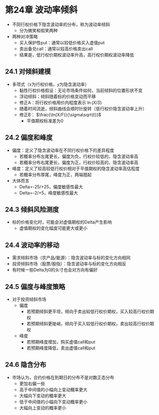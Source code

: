 # 第24章 波动率倾斜

* 不同行权价格下隐含波动率的分布，称为波动率倾斜
  * 分为微笑和假笑两种
* 两种对冲策略
  * 买入保护性put：通常以较低价格买入虚值put
  * 卖出备兑call：通常以较高价格卖出call
  * 结果是，低行权价期权波动率升高，高行权价期权波动率降低

## 24.1 对倾斜建模

* 多项式（x为行权价格，y为隐含波动率）
  * 黏性行权价格假设：无论市场条件如何，当前倾斜的位置形状不变
  * 浮动倾斜：倾斜随着标的价格变动而平移
  * 修正A：将行权价格用价内程度表示 $\ln(X/S)$
  * 随着时间流逝，倾斜曲线会顺时针旋转（低行权价隐含波动率上升）
  * 修正B： $\frac{\ln(X/F)}{\sigma\sqrt{t}}$
    * 平值期权标准差为0

## 24.2 偏度和峰度

* 偏度：定义了隐含波动率在不同行权价格下的差异程度
  * 若概率分布左尾更长，偏度为负，行权价较低的，隐含波动率高
  * 若概率分布右尾更长，偏度为正，行权价较高的，隐含波动率高
* 峰度：定义了较高较低行权价相对于平值期权的隐含波动率高估程度
  * 若概率分布厚尾，峰度为正，两端翘起
* 大体而言
  * Delta=-25/+25，偏度敏感性最大
  * Delta=-2/+5，峰度敏感性最大

## 24.3 倾斜风险测度

* 标的价格变化时，可能会对虚值期权的Delta产生影响
  * 虚值期权的变化幅度可能更大或更小

## 24.4 波动率的移动

* 需求倾斜市场（农产品/能源）：隐含波动率与标的变化方向相同
* 投资倾斜市场（股票/股指）：隐含波动率与标的变化方向相反
* 有时候一些Delta为0的头寸也会对方向有偏好

## 24.5 偏度与峰度策略

* 对于投资倾斜市场
  * 偏度
    * 若预期倾斜更平坦，倾向于卖出较低行权价期权，买入较高行权价期权
    * 若预期倾斜更陡峭，倾向于买入较低行权价期权，卖出较高行权价期权
  * 峰度
    * 若预期峰度增加，购买虚值call和put
    * 若预期峰度降低，卖出虚值call和put

## 24.6 隐含分布

* 市场认为，合约价格在到期日的分布不是对数正态分布
  * 更加右偏一些
  * 高于中间值的小幅向上变动概率更大
  * 大幅向下变动的概率更大
  * 低于中间值的小幅向下变动概率更小
  * 大幅向上变动的概率更小